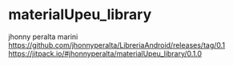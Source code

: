# materialUpeu_library
jhonny peralta marini
https://github.com/jhonnyperalta/LibreriaAndroid/releases/tag/0.1
https://jitpack.io/#jhonnyperalta/materialUpeu_library/0.1.0



